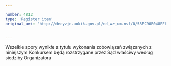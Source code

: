 ```yaml
---

number: 4812
type: 'Register item'
original_uri: 'http://decyzje.uokik.gov.pl/nd_wz_um.nsf/0/58EC90B048FEF4B7C1257B82003C3132?OpenDocument'


---
```


Wszelkie spory wynikłe z tytułu wykonania zobowiązań związanych z niniejszym Konkursem będą rozstrzygane przez Sąd właściwy według siedziby Organizatora
